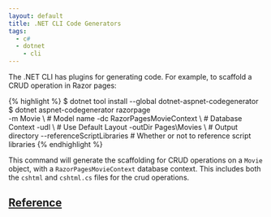 ```yaml
---
layout: default
title: .NET CLI Code Generators
tags:
  - c#
  - dotnet
	- cli
---
```


The .NET CLI has plugins for generating code. For example, to scaffold a CRUD operation in Razor
pages:

{% highlight %}
$ dotnet tool install --global dotnet-aspnet-codegenerator
$ dotnet aspnet-codegenerator razorpage \
	-m Movie \ # Model name
	-dc RazorPagesMovieContext \ # Database Context
	-udl \ # Use Default Layout
	-outDir Pages\Movies \ # Output directory
	--referenceScriptLibraries # Whether or not to reference script libraries
{% endhighlight %}

This command will generate the scaffolding for CRUD operations on a `Movie` object, with a
`RazorPagesMovieContext` database context. This includes both the `cshtml` and `cshtml.cs`
files for the crud operations.

## [Reference](https://docs.microsoft.com/en-us/aspnet/core/tutorials/razor-pages/model?view=aspnetcore-3.1&tabs=visual-studio-code)
